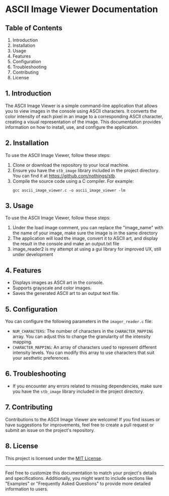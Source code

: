 # ASCII Image Viewer Documentation

## Table of Contents

1. Introduction
2. Installation
3. Usage
4. Features
5. Configuration
6. Troubleshooting
7. Contributing
8. License

## 1. Introduction

The ASCII Image Viewer is a simple command-line application that allows you to view images in the console using ASCII characters. It converts the color intensity of each pixel in an image to a corresponding ASCII character, creating a visual representation of the image. This documentation provides information on how to install, use, and configure the application.

## 2. Installation

To use the ASCII Image Viewer, follow these steps:

1. Clone or download the repository to your local machine.
2. Ensure you have the `stb_image` library included in the project directory. You can find it at https://github.com/nothings/stb.
3. Compile the source code using a C compiler. For example:
   ```
   gcc ascii_image_viewer.c -o ascii_image_viewer -lm
   ```

## 3. Usage

To use the ASCII Image Viewer, follow these steps:

1. Under the load image comment, you can replace the "image_name" with the name of your image, make sure the image is in the same directory
2. The application will load the image, convert it to ASCII art, and display the result in the console and make an output.txt file
3. image_reader2 is my attempt at using a gui library for improved UX, still under development

## 4. Features

- Displays images as ASCII art in the console.
- Supports grayscale and color images.
- Saves the generated ASCII art to an output text file.

## 5. Configuration

You can configure the following parameters in the `imager_reader.c` file:

- `NUM_CHARACTERS`: The number of characters in the `CHARACTER_MAPPING` array. You can adjust this to change the granularity of the intensity mapping.
- `CHARACTER_MAPPING`: An array of characters used to represent different intensity levels. You can modify this array to use characters that suit your aesthetic preferences.

## 6. Troubleshooting

- If you encounter any errors related to missing dependencies, make sure you have the `stb_image` library included in the project directory.

## 7. Contributing

Contributions to the ASCII Image Viewer are welcome! If you find issues or have suggestions for improvements, feel free to create a pull request or submit an issue on the project's repository.

## 8. License

This project is licensed under the [MIT License](LICENSE).

---

Feel free to customize this documentation to match your project's details and specifications. Additionally, you might want to include sections like "Examples" or "Frequently Asked Questions" to provide more detailed information to users.
